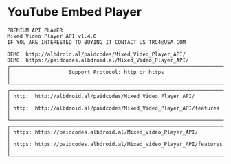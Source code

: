 # YouTube Embed Player
    PREMIUM API PLAYER
    Mixed Video Player API v1.4.0
    IF YOU ARE INTERESTED TO BUYING IT CONTACT US TRC4@USA.COM

    DEMO: http://albdroid.al/paidcodes/Mixed_Video_Player_API/
    DEMO: https://paidcodes.albdroid.al/Mixed_Video_Player_API/
    ┌──────────────────────────────────────────────────────────────────────┐
    │                   Support Protocol: http or https                    │
    └──────────────────────────────────────────────────────────────────────┘
    ┌──────────────────────────────────────────────────────────────────────┐
    │ http:  http://albdroid.al/paidcodes/Mixed_Video_Player_API/          │
    │ http:  http://albdroid.al/paidcodes/Mixed_Video_Player_API/features  │
    └──────────────────────────────────────────────────────────────────────┘
    ┌──────────────────────────────────────────────────────────────────────┐
    │ https: https://paidcodes.albdroid.al/Mixed_Video_Player_API/         │
    │ https: https://paidcodes.albdroid.al/Mixed_Video_Player_API/features │
    └──────────────────────────────────────────────────────────────────────┘
